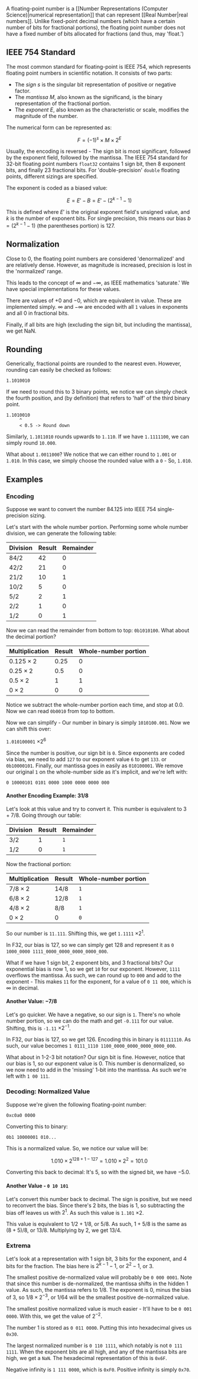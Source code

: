 A floating-point number is a [[Number Representations (Computer Science)|numerical representation]] that can represent [[Real Number|real numbers]]. Unlike fixed-point decimal numbers (which have a certain number of bits for fractional portions), the floating point number does not have a fixed number of bits allocated for fractions (and thus, may 'float.')

## IEEE 754 Standard

The most common standard for floating-point is IEEE 754, which represents floating point numbers in scientific notation. It consists of two parts:

- The *sign* $s$ is the singular bit representation of positive or negative factor.
- The *mantissa* $M$, also known as the significand, is the binary representation of the fractional portion.
- The *exponent* $E$, also known as the characteristic or scale, modifies the magnitude of the number.

The numerical form can be represented as:

$$
F=(-1)^s \times M \times 2^E
$$

Usually, the encoding is reversed - The sign bit is most significant, followed by the exponent field, followed by the mantissa. The IEEE 754 standard for 32-bit floating point numbers `float32` contains 1 sign bit, then 8 exponent bits, and finally 23 fractional bits. For 'double-precision' `double` floating points, different sizings are specified.

The exponent is coded as a biased value:

$$
E = E' - B = E' - (2^{k-1} - 1)
$$

This is defined where $E'$ is the original exponent field's unsigned value, and $k$ is the number of exponent bits. For single precision, this means our bias $b=(2^{k-1} - 1)$ (the parentheses portion) is 127.

## Normalization

Close to 0, the floating point numbers are considered 'denormalized' and are relatively dense. However, as magnitude is increased, precision is lost in the 'normalized' range.

This leads to the concept of $\infty$ and $-\infty$, as IEEE mathematics 'saturate.' We have special implementations for these values.

There are values of $+0$ and $-0$, which are equivalent in value. These are implemented simply. $\infty$ and $-\infty$ are encoded with all `1` values in exponents and all $0$ in fractional bits.

Finally, if all bits are high (excluding the sign bit, but including the mantissa), we get NaN.

## Rounding

Generically, fractional points are rounded to the nearest even. However, rounding can easily be checked as follows:

`1.1010010`

If we need to round this to 3 binary points, we notice we can simply check the fourth position, and (by definition) that refers to 'half' of the third binary point.

```
1.1010010
     ^
     < 0.5 -> Round down
```

Similarly, `1.1011010` rounds upwards to `1.110`. If we have `1.1111100`, we can simply round `10.000`.

What about `1.0011000`? We notice that we can either round to `1.001` or `1.010`. In this case, we simply choose the rounded value with a `0` - So, `1.010`.

## Examples

### Encoding

Suppose we want to convert the number $84.125$ into IEEE 754 single-precision sizing.

Let's start with the whole number portion. Performing some whole number division, we can generate the following table:

|Division|Result|Remainder|
|---|----|----|
|84/2|42|0|
|42/2|21|0|
|21/2|10|1|
|10/2|5|0|
|5/2|2|1|
|2/2|1|0|
|1/2|0|1|

Now we can read the remainder from bottom to top: `0b1010100`. What about the decimal portion?

|Multiplication|Result|Whole-number portion|
|----|-----|----|
|$0.125\times 2$|0.25|0
|$0.25\times 2$|0.5|0|
|$0.5\times 2$|1|1|
|$0\times 2$|0|0|

Notice we subtract the whole-number portion each time, and stop at $0.0$. Now we can read `0b0010` from top to bottom.

Now we can simplify - Our number in binary is simply `1010100.001`. Now we can shift this over:

`1.010100001` $\times 2^6$

Since the number is positive, our sign bit is `0`. Since exponents are coded via bias, we need to add `127` to our exponent value `6` to get `133`. or `0b10000101`. Finally, our mantissa goes in easily as `010100001`. We remove our original `1` on the whole-number side as it's implicit, and we're left with:

`0 10000101 0101 0000 1000 0000 0000 000`

#### Another Encoding Example: $31/8$

Let's look at this value and try to convert it. This number is equivalent to $3 + 7/8$. Going through our table:

|Division|Result|Remainder|
|---|----|----|
|$3/2$|$1$|`1`|
|$1/2$|$0$|`1`|

Now the fractional portion:

|Multiplication|Result|Whole-number portion|
|----|-----|----|
|$7/8 \times 2$|$14/8$|`1`|
|$6/8\times 2$|$12/8$|`1`|
|$4/8\times 2$|$8/8$|`1`|
|$0\times 2$|$0$|`0`|

So our number is `11.111`. Shifting this, we get `1.1111` $\times 2^1$.

In F32, our bias is $127$, so we can simply get $128$ and represent it as `0 1000_0000 1111_0000_0000_0000_0000_000`.

What if we have 1 sign bit, 2 exponent bits, and 3 fractional bits? Our exponential bias is now $1$, so we get `10` for our exponent. However, `1111` overflows the mantissa. As such, we can round up to `000` and add to the exponent - This makes `11` for the exponent, for a value of `0 11 000`, which is $\infty$ in decimal.

#### Another Value: $-7/8$

Let's go quicker. We have a negative, so our sign is `1`. There's no whole number portion, so we can do the math and get `-0.111` for our value. Shifting, this is `-1.11` $\times 2^{-1}$.

In F32, our bias is 127, so we get $126$. Encoding this in binary is `01111110`. As such, our value becomes `1 0111_1110 1100_0000_0000_0000_0000_000`.

What about in 1-2-3 bit notation? Our sign bit is fine. However, notice that our bias is $1$, so our exponent value is $0$. This number is denormalized, so we now need to add in the 'missing' 1-bit into the mantissa. As such we're left with `1 00 111`.

### Decoding: Normalized Value

Suppose we're given the following floating-point number:

`0xc0a0 0000`

Converting this to binary:

`0b1 10000001 010...`

This is a normalized value. So, we notice our value will be:

$$
1.010 \times 2^{128+1 - 127} = 1.010 \times 2^{2} = 101.0
$$

Converting this back to decimal: It's $5$, so with the signed bit, we have $-5.0$.

#### Another Value - `0 10 101`

Let's convert this number back to decimal. The sign is positive, but we need to reconvert the bias. Since there's 2 bits, the bias is 1, so subtracting the bias off leaves us with $2^1$. As such this value is `1.101` $\times 2$.

This value is equivalent to $1/2 + 1/8$, or $5/8$. As such, $1 + 5/8$ is the same as $(8 + 5)/8$, or $13/8$. Multiplying by 2, we get $13/4$.

### Extrema

Let's look at a representation with 1 sign bit, 3 bits for the exponent, and 4 bits for the fraction. The bias here is $2^{k-1} - 1$, or $2^2 - 1$, or 3.

The smallest positive de-normalized value will probably be `0 000 0001`. Note that since this number is de-normalized, the mantissa shifts in the hidden $1$ value. As such, the mantissa refers to $1/8$. The exponent is 0, minus the bias of 3, so $1/8 \times 2^{-3}$, or $1/64$ will be the smallest positive de-normalized value.

The smallest positive normalized value is much easier - It'll have to be `0 001 0000`. With this, we get the value of $2^{-2}$.

The number 1 is stored as `0 011 0000`. Putting this into hexadecimal gives us `0x30`.

The largest normalized number is `0 110 1111`, which notably is not `0 111 1111`. When the exponent bits are all high, and any of the mantissa bits are high, we get a `NaN`. The hexadecimal representation of this is `0x6F`.

Negative infinity is `1 111 0000`, which is `0xF0`. Positive infinity is simply `0x70`.